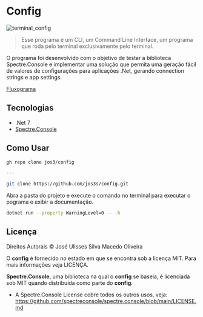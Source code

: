 # Config

![terminal_config](https://github.com/jos3s/config/assets/50359547/6760e72b-da75-4031-b757-dcd7c977816a)


 > Esse programa é um CLI, um Command Line Interface, um programa que roda pelo terminal exclusivamente pelo terminal.

O programa foi desenvolvido com o objetivo de testar a biblioteca Spectre.Console e implementar uma solução que permita uma geração fácil de valores de configurações para aplicações .Net, gerando connection strings e app settings.

[Fluxograma](https://whimsical.com/config-7vEDue3rz7SL8ugtXTjgwe@7YNFXnKbYtKDHWX4p3ayu)

## Tecnologias

- .Net 7
- [Spectre.Console](https://spectreconsole.net)

## Como Usar

```bash
gh repo clone jos3/config

---

git clone https://github.com/jos3s/config.git

```

Abra a pasta do projeto e execute o comando no terminal para executar o pograma e exibir a documentação.

```bash
dotnet run --property WarningLevel=0 -- -h
```

## Licença
Direitos Autorais © José Ulisses Silva Macedo Oliveira

O **config** é fornecido no estado em que se encontra sob a licença MIT. Para mais informações veja LICENÇA.

**Spectre.Console**, uma biblioteca na qual o **config** se baseia, é licenciada sob MIT quando distribuída como parte do **config**. 
- A Spectre.Console License cobre todos os outros usos, veja: https://github.com/spectreconsole/spectre.console/blob/main/LICENSE.md
